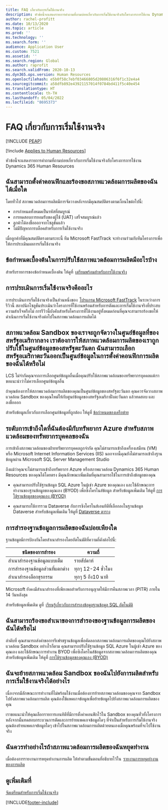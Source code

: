 ```yaml
---
title: FAQ เกี่ยวกับการเริ่มใช้งานจริง
description: หัวข้อนี้จะแสดงรายการคำถามที่ถามบ่อยเกี่ยวกับการเริ่มใช้งานจริงกับโครงการการใช้งาน Dynamics 365 Human Resources
author: rachel-profitt
ms.date: 10/13/2020
ms.topic: article
ms.prod: ''
ms.technology: ''
ms.search.form: ''
audience: Application User
ms.custom: 7521
ms.assetid: ''
ms.search.region: Global
ms.author: raprofit
ms.search.validFrom: 2020-10-13
ms.dyn365.ops.version: Human Resources
ms.openlocfilehash: e5b0f58c7ebf03466805d20806316f6f1c32e4a4
ms.sourcegitcommit: a58dfb892e43921157014f0784bd411f5c40e454
ms.translationtype: HT
ms.contentlocale: th-TH
ms.lasthandoff: 05/04/2022
ms.locfileid: "8695373"
---
```

# <a name="go-live-faq"></a>FAQ เกี่ยวกับการเริ่มใช้งานจริง 


[!INCLUDE [PEAP](../includes/peap-2.md)]

[!include [Applies to Human Resources](../includes/applies-to-hr.md)]



หัวข้อนี้จะแสดงรายการคำถามที่ถามบ่อยเกี่ยวกับการเริ่มใช้งานจริงกับโครงการการใช้งาน Dynamics 365 Human Resources 

## <a name="when-can-i-configure-and-request-my-production-environment"></a>ฉันสามารถตั้งค่าคอนฟิกและร้องขอสภาพแวดล้อมการผลิตของฉันได้เมื่อใด 

โดยทั่วไป สภาพแวดล้อมการผลิตมีการจัดวางหลังจากมีคุณสมบัติตรงตามเงื่อนไขต่อไปนี้:

- การกำหนดทั้งหมดเป็นรหัสที่สมบูรณ์
- การทดสอบการยอมรับของผู้ใช้ (UAT) เสร็จสมบูรณ์แล้ว
- ลูกค้าได้ลงชื่อออกจากโซลูชันแล้ว
- ไม่มีปัญหาการบล็อคสำหรับการเริ่มใช้งานจริง 

เมื่อลูกค้าที่มีคุณสมบัติตรงตามระยะนี้ ทีม Microsoft FastTrack จะทำงานร่วมกับทีมโครงการเพื่อให้การประเมินผลการเริ่มใช้งานจริง 

## <a name="what-are-the-prerequisites-to-deploying-a-production-environment"></a>ข้อกำหนดเบื้องต้นในการปรับใช้สภาพแวดล้อมการผลิตมีอะไรบ้าง 

สำหรับรายการของข้อกำหนดเบื้องต้น ให้ดูที่  [เตรียมพร้อมสำหรับการใช้งานจริง](hr-admin-go-live-prepare.md) 

## <a name="what-is-a-go-live-assessment"></a>การประเมินการเริ่มใช้งานจริงคืออะไร  

การประเมินการเริ่มใช้งานจริงเป็นส่วนหนึ่งของ  [โปรแกรม Microsoft FastTrack](/dynamics365/fasttrack/) ในระหว่างการรีวิวนี้ สถาปนิกโซลูชันประเมินว่าโครงการที่ใช้งานพร้อมสำหรับการตัดและการเริ่มใช้งานจริงที่ประสบความสำเร็จหรือไม่ การรีวิวนี้บังคับสำหรับโครงการที่ใช้งานอยู่ทั้งหมดก่อนที่คุณจะสามารถร้องขอให้ดำเนินการเริ่มใช้งานจริงต่อไปในสภาพแวดล้อมการผลิตได้ 

## <a name="our-sandbox-environments-are-deployed-in-the-central-us-datacenter-we-want-our-production-environments-to-be-deployed-in-the-west-us-datacenter-can-i-select-west-us-as-the-datacenter-in-my-production-configuration"></a>สภาพแวดล้อม Sandbox ของเราจะถูกจัดวางในศูนย์ข้อมูลที่ของสหรัฐอเมริกากลาง เราต้องการให้สภาพแวดล้อมการผลิตของเราถูกปรับใช้ในศูนย์ข้อมูลของสหรัฐตะวันตก ฉันสามารถเลือกสหรัฐอเมริกาตะวันออกเป็นศูนย์ข้อมูลในการตั้งค่าคอนฟิกการผลิตของฉันได้หรือไม่ 

LCS ไม่จำกัดคุณจากการเลือกศูนย์ข้อมูลอื่นเมื่อคุณปรับใช้สภาพแวดล้อมของทรัพยากรบุคคลแต่เราขอแนะนำว่าไม่ควรเลือกศูนย์ข้อมูลอื่น  

ถ้าคุณต้องการให้สภาพแวดล้อมการผลิตของคุณเป็นศูนย์ข้อมูลของสหรัฐตะวันตก คุณควรจัดวางสภาพแวดล้อม Sandbox ของคุณใหม่ให้กับศูนย์ข้อมูลของสหรัฐอเมริกาฝั่งตะวันตก แล้วทดสอบ และลงชื่อออก 

สำหรับข้อมูลเกี่ยวกับการเลือกศูนย์ข้อมูลที่ถูกต้อง ให้ดูที่ [ข้อกำหนดของเครือข่าย](../fin-ops-core/fin-ops/get-started/system-requirements.md#network-requirements) 

## <a name="what-level-of-access-do-i-have-to-the-azure-resources-for-my-human-resources-environments"></a>ระดับการเข้าถึงใดที่ฉันต้องมีกับทรัพยากร Azure สำหรับสภาพแวดล้อมของทรัพยากรบุคคลของฉัน  

การเข้าถึงสภาพแวดล้อมของฝ่ายทรัพยากรบุคคลถูกจำกัด คุณไม่สามารถเข้าถึงเครื่องเสมือน (VM) หรือ Microsoft Internet Information Services (IIS) นอกจากนี้คุณยังไม่สามารถเข้าถึงฐานข้อมูลผ่าน Microsoft SQL Server Management Studio 

ถึงแม้ว่าคุณจะไม่สามารถเข้าถึงทรัพยากร Azure หรือสภาพแวดล้อม Dynamics 365 Human Resources ของคุณได้โดยตรง มีคุณลักษณะเพิ่มเติมที่คุณสามารถใช้ในการเข้าถึงข้อมูลของคุณ

- คุณสามารถปรับใช้ฐานข้อมูล SQL Azure ในผู้เช่า Azure ของคุณเอง และใช้ลักษณะการทำงานของฐานข้อมูลของคุณเอง (BYOD) เพื่อซิงโครไนส์ข้อมูล สำหรับข้อมูลเพิ่มเติม ให้ดูที่ [การใช้ฐานข้อมูลของคุณเอง (BYOD)](../fin-ops-core/dev-itpro/analytics/export-entities-to-your-own-database.md)

- คุณสามารถใช้การรวม Dataverse กับการซิงโครไนส์เอนทิตีที่เลือกลงในฐานข้อมูล Dataverse สำหรับข้อมูลเพิ่มเติม ให้ดูที่ [Dataverse ตาราง](hr-developer-entities.md) 

## <a name="how-often-is-my-production-database-backed-up"></a>การสำรองฐานข้อมูลการผลิตของฉันบ่อยเพียงใด 

ฐานข้อมูลมีการป้องกันโดยสำเนาสำรองโดยอัตโนมัติที่ความถี่ดังต่อไปนี้:

| ชนิดของการสำรอง | ความถี่ |
| --- | --- |
| สำเนาสำรองฐานข้อมูลแบบเต็ม | รายสัปดาห์ |
| การสำรองฐานข้อมูลส่วนที่แตกต่าง | ทุกๆ 12-24 ชั่วโมง |
| สำเนาสำรองล็อกธุรกรรม | ทุกๆ 5 ถึง10 นาที |

Microsoft ยังคงมีสำเนาสำรองที่เพียงพอสำหรับการอนุญาตให้มีการคืนสภาพเวลา (PITR) ภายใน 14 วันหลังสุด 

สำหรับข้อมูลเพิ่มเติม ดูที่  [เรียนรู้เกี่ยวกับการสำรองข้อมูลฐานข้อมูล SQL อัตโนมัติ](/azure/azure-sql/database/automated-backups-overview?tabs=single-database) 

## <a name="can-i-request-a-copy-of-the-backup-of-my-production-database"></a>ฉันสามารถร้องขอสำเนาของการสำรองของฐานข้อมูลการผลิตของฉันได้หรือไม่ 

ลำดับที่ คุณสามารถส่งคำขอการรีเฟรชฐานข้อมูลเพื่อคัดลอกสภาพแวดล้อมการผลิตของคุณไปยังสภาพแวดล้อม Sandbox อย่างไรก็ตาม คุณสามารถปรับใช้ฐานข้อมูล SQL Azure ในผู้เช่า Azure ของคุณเอง และใช้ลักษณะการทำงาน BYOD เพื่อซิงโครไนส์ข้อมูลจากสภาพแวดล้อมการผลิตของคุณ สำหรับข้อมูลเพิ่มเติม ให้ดูที่ [การใช้ฐานข้อมูลของคุณเอง (BYOD)](../fin-ops-core/dev-itpro/analytics/export-entities-to-your-own-database.md) 

## <a name="how-do-i-move-my-sandbox-environment-to-production-for-go-live"></a>ฉันจะย้ายสภาพแวดล้อม Sandbox ของฉันไปยังการผลิตสำหรับการเริ่มใช้งานจริงได้อย่างไร 

เนื่องจากมีลักษณะการทำงานที่ไม่พร้อมใช้งานเมื่อต้องการย้ายสภาพแวดล้อมของคุณจาก Sandbox ไปยังสภาพแวดล้อมการผลิต คุณต้องใช้แพคเกจข้อมูลเพื่อย้ายข้อมูลไปยังสภาพแวดล้อมการผลิตของคุณ  

เราขอแนะนำให้คุณเลือกรายการเอนทิตีที่มีการตั้งค่าคอนฟิกไว้ใน Sandbox ของคุณทั่วทั้งโครงการ หลังจากนั้นทดสอบกระบวนการตัดและการย้ายแพคเกจข้อมูลใดๆ ที่จำเป็นสำหรับการเริ่มใช้งานจริง คุณต้องย้ายแพคเกจข้อมูลใดๆ เข้าไปในสภาพแวดล้อมการผลิตด้วยตนเองเมื่อคุณพร้อมที่จะไปใช้งานจริง 

## <a name="what-should-i-do-if-my-production-environment-is-down"></a>ฉันควรทำอย่างไรถ้าสภาพแวดล้อมการผลิตของฉันหยุดทำงาน 

เมื่อต้องการรายงานการหยุดทำงานการผลิต ให้ทำตามขั้นตอนที่อธิบายไว้ใน  [รายงานการหยุดทำงานของการผลิต](../fin-ops-core/dev-itpro/lifecycle-services/report-production-outage.md) 

 ## <a name="see-also"></a>ดูเพิ่มเติมที่

 [จัดเตรียมสำหรับการเริ่มใช้งานจริง](hr-admin-go-live-prepare.md)


[!INCLUDE[footer-include](../includes/footer-banner.md)]
